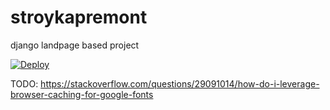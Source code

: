 # stroykapremont
django landpage based project

[![Deploy](https://www.herokucdn.com/deploy/button.png)](https://heroku.com/deploy)

TODO:
https://stackoverflow.com/questions/29091014/how-do-i-leverage-browser-caching-for-google-fonts
